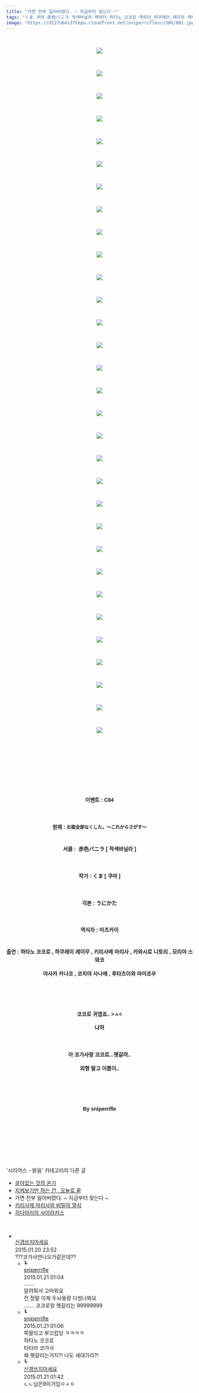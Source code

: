 ```yaml
---
title: "가면 전부 잃어버렸다. ~ 지금부터 찾는다 ~"
tags: "くま 쿠마 赤色バニラ 적색바닐라 캐릭터_하타노_코코로 캐릭터_하쿠레이_레이무 캐릭터_키리사메_마리사 캐릭터_카와시로_니토리 캐릭터_모리야_스와코 캐릭터_야사카_카나코 캐릭터_코치야_사나에 캐릭터_후타츠이와_마미조 이벤트_c84 시리어스_밝음"
image: "https://d227u6es37tepu.cloudfront.net/sniperriflesr/366/001.jpg"
---
```

<div class="article">
<p style="TEXT-ALIGN: center"><br/></p>
<p style="TEXT-ALIGN: center"><img src="{{ site.imgserver6 }}/sniperriflesr/366/001.jpg"/></p>
<p style="TEXT-ALIGN: center"><br/></p>
<p style="TEXT-ALIGN: center"><img src="{{ site.imgserver6 }}/sniperriflesr/366/002.jpg"/></p>
<p style="TEXT-ALIGN: center"><br/></p>
<p style="TEXT-ALIGN: center"><img src="{{ site.imgserver6 }}/sniperriflesr/366/003.jpg"/></p>
<p style="TEXT-ALIGN: center"><br/></p>
<p style="TEXT-ALIGN: center"><img src="{{ site.imgserver6 }}/sniperriflesr/366/004.jpg"/></p>
<p style="TEXT-ALIGN: center"><br/></p>
<p style="TEXT-ALIGN: center"><img src="{{ site.imgserver6 }}/sniperriflesr/366/005.jpg"/></p>
<p style="TEXT-ALIGN: center"><br/></p>
<p style="TEXT-ALIGN: center"><img src="{{ site.imgserver6 }}/sniperriflesr/366/006.jpg"/></p>
<p style="TEXT-ALIGN: center"><br/></p>
<p style="TEXT-ALIGN: center"><img src="{{ site.imgserver6 }}/sniperriflesr/366/007.jpg"/></p>
<p style="TEXT-ALIGN: center"><br/></p>
<p style="TEXT-ALIGN: center"><img src="{{ site.imgserver6 }}/sniperriflesr/366/008.jpg"/></p>
<p style="TEXT-ALIGN: center"><br/></p>
<p style="TEXT-ALIGN: center"><img src="{{ site.imgserver6 }}/sniperriflesr/366/009.jpg"/></p>
<p style="TEXT-ALIGN: center"><br/></p>
<p style="TEXT-ALIGN: center"><img src="{{ site.imgserver6 }}/sniperriflesr/366/010.jpg"/></p>
<p style="TEXT-ALIGN: center"><br/></p>
<p style="TEXT-ALIGN: center"><img src="{{ site.imgserver6 }}/sniperriflesr/366/011.jpg"/></p>
<p style="TEXT-ALIGN: center"><br/></p>
<p style="TEXT-ALIGN: center"><img src="{{ site.imgserver6 }}/sniperriflesr/366/012.jpg"/></p>
<p style="TEXT-ALIGN: center"><br/></p>
<p style="TEXT-ALIGN: center"><img src="{{ site.imgserver6 }}/sniperriflesr/366/013.jpg"/></p>
<p style="TEXT-ALIGN: center"><br/></p>
<p style="TEXT-ALIGN: center"><img src="{{ site.imgserver6 }}/sniperriflesr/366/014.jpg"/></p>
<p style="TEXT-ALIGN: center"><br/></p>
<p style="TEXT-ALIGN: center"><img src="{{ site.imgserver6 }}/sniperriflesr/366/015.jpg"/></p>
<p style="TEXT-ALIGN: center"><br/></p>
<p style="TEXT-ALIGN: center"><img src="{{ site.imgserver6 }}/sniperriflesr/366/016.jpg"/></p>
<p style="TEXT-ALIGN: center"><br/></p>
<p style="TEXT-ALIGN: center"><img src="{{ site.imgserver6 }}/sniperriflesr/366/017.jpg"/></p>
<p style="TEXT-ALIGN: center"><br/></p>
<p style="TEXT-ALIGN: center"><img src="{{ site.imgserver6 }}/sniperriflesr/366/018.jpg"/></p>
<p style="TEXT-ALIGN: center"><br/></p>
<p style="TEXT-ALIGN: center"><img src="{{ site.imgserver6 }}/sniperriflesr/366/019.jpg"/></p>
<p style="TEXT-ALIGN: center"><br/></p>
<p style="TEXT-ALIGN: center"><img src="{{ site.imgserver6 }}/sniperriflesr/366/020.jpg"/></p>
<p style="TEXT-ALIGN: center"><br/></p>
<p style="TEXT-ALIGN: center"><img src="{{ site.imgserver6 }}/sniperriflesr/366/021.jpg"/></p>
<p style="TEXT-ALIGN: center"><br/></p>
<p style="TEXT-ALIGN: center"><img src="{{ site.imgserver6 }}/sniperriflesr/366/022.jpg"/></p>
<p style="TEXT-ALIGN: center"><br/></p>
<p style="TEXT-ALIGN: center"><img src="{{ site.imgserver6 }}/sniperriflesr/366/023.jpg"/></p>
<p style="TEXT-ALIGN: center"><br/></p>
<p style="TEXT-ALIGN: center"><img src="{{ site.imgserver6 }}/sniperriflesr/366/024.jpg"/></p>
<p style="TEXT-ALIGN: center"><br/></p>
<p style="TEXT-ALIGN: center"><img src="{{ site.imgserver6 }}/sniperriflesr/366/025.jpg"/></p>
<p style="TEXT-ALIGN: center"><br/></p>
<p style="TEXT-ALIGN: center"><img src="{{ site.imgserver6 }}/sniperriflesr/366/026.jpg"/></p>
<p style="TEXT-ALIGN: center"><br/></p>
<p style="TEXT-ALIGN: center"><img src="{{ site.imgserver6 }}/sniperriflesr/366/027.jpg"/></p>
<p style="TEXT-ALIGN: center"><br/></p>
<p style="TEXT-ALIGN: center"><img src="{{ site.imgserver6 }}/sniperriflesr/366/028.jpg"/></p>
<p style="TEXT-ALIGN: center"><br/></p>
<p style="TEXT-ALIGN: center"><img src="{{ site.imgserver6 }}/sniperriflesr/366/029.jpg"/></p>
<p style="TEXT-ALIGN: center"><br/></p>
<p style="TEXT-ALIGN: center"><img src="{{ site.imgserver6 }}/sniperriflesr/366/030.jpg"/></p>
<p style="TEXT-ALIGN: center"><br/></p>
<p style="TEXT-ALIGN: center"><img src="{{ site.imgserver6 }}/sniperriflesr/366/031.jpg"/></p>
<p style="TEXT-ALIGN: center"><br/></p>
<p style="TEXT-ALIGN: center"><br/></p>
<p style="TEXT-ALIGN: center"><br/></p>
<p style="TEXT-ALIGN: center"><br/></p>
<p style="TEXT-ALIGN: center"><br/></p>
<p style="TEXT-ALIGN: center; LINE-HEIGHT: 1.6; FONT-FAMILY: 돋움, dotum, verdana, sans-serif"><b>이벤트 : C84</b></p>
<p style="TEXT-ALIGN: center; LINE-HEIGHT: 1.6; FONT-FAMILY: 돋움, dotum, verdana, sans-serif"><br/></p>
<p style="TEXT-ALIGN: center; LINE-HEIGHT: 1.6; FONT-FAMILY: 돋움, dotum, verdana, sans-serif"><strong>원제 : </strong><span style="LINE-HEIGHT: 1.6; FONT-FAMILY: Dotum; FONT-SIZE: 9pt"><b>お面全部なくした。～これからさがす～</b></span></p>
<p style="TEXT-ALIGN: center; LINE-HEIGHT: 1.6; FONT-FAMILY: 돋움, dotum, verdana, sans-serif"><br/><strong>서클 : </strong><strong> 赤色バニラ [ 적색바닐라 ]</strong></p>
<p style="TEXT-ALIGN: center; LINE-HEIGHT: 1.6; FONT-FAMILY: 돋움, dotum, verdana, sans-serif"><strong></strong> </p>
<p style="TEXT-ALIGN: center; LINE-HEIGHT: 1.6; FONT-FAMILY: 돋움, dotum, verdana, sans-serif"><strong>작가 : くま [ 쿠마 ]</strong></p>
<p style="TEXT-ALIGN: center; LINE-HEIGHT: 1.6; FONT-FAMILY: 돋움, dotum, verdana, sans-serif"><strong><br/></strong></p>
<p style="TEXT-ALIGN: center"><strong style="LINE-HEIGHT: 1.6; FONT-FAMILY: 돋움, dotum, verdana, sans-serif">각본 : </strong><font face="돋움, dotum, verdana, sans-serif"><b>うにかた</b></font></p>
<p style="TEXT-ALIGN: center; LINE-HEIGHT: 1.6; FONT-FAMILY: 돋움, dotum, verdana, sans-serif"><br/></p>
<p style="TEXT-ALIGN: center; LINE-HEIGHT: 1.6; FONT-FAMILY: 돋움, dotum, verdana, sans-serif"><strong>역식자 : 미츠카이</strong></p>
<p style="TEXT-ALIGN: center; LINE-HEIGHT: 1.6; FONT-FAMILY: 돋움, dotum, verdana, sans-serif"><strong style="LINE-HEIGHT: 15.6px"></strong></p>
<p style="TEXT-ALIGN: center; LINE-HEIGHT: 1.6; FONT-FAMILY: 돋움, dotum, verdana, sans-serif"><br/><strong>출연 : 하타노 코코로 , 하쿠레이 레이무 , 키리사메 마리사 , 카와시로 니토리 , 모리야 스와코</strong></p>
<p style="TEXT-ALIGN: center; LINE-HEIGHT: 1.6; FONT-FAMILY: 돋움, dotum, verdana, sans-serif"><strong>야사카 카나코 , 코치야 사나에 , 후타츠이와 마미조우</strong></p>
<p style="TEXT-ALIGN: center; LINE-HEIGHT: 1.6; FONT-FAMILY: 돋움, dotum, verdana, sans-serif"><strong><br/></strong></p>
<p style="TEXT-ALIGN: center; LINE-HEIGHT: 1.6; FONT-FAMILY: 돋움, dotum, verdana, sans-serif"><br/></p>
<p style="TEXT-ALIGN: center; LINE-HEIGHT: 1.6; FONT-FAMILY: 돋움, dotum, verdana, sans-serif"><b>코코로 귀엽죠.. &gt;ㅅ&lt;</b></p>
<p style="TEXT-ALIGN: center; LINE-HEIGHT: 1.6; FONT-FAMILY: 돋움, dotum, verdana, sans-serif"><b>냐하</b></p>
<p style="TEXT-ALIGN: center; LINE-HEIGHT: 1.6; FONT-FAMILY: 돋움, dotum, verdana, sans-serif"><b></b> </p>
<p style="TEXT-ALIGN: center; LINE-HEIGHT: 1.6; FONT-FAMILY: 돋움, dotum, verdana, sans-serif"><b>아 코가사랑 코코로...헷갈려..</b></p>
<p style="TEXT-ALIGN: center; LINE-HEIGHT: 1.6; FONT-FAMILY: 돋움, dotum, verdana, sans-serif"><b>외형 말고 이름이..</b></p>
<p style="TEXT-ALIGN: center; LINE-HEIGHT: 1.6; FONT-FAMILY: 돋움, dotum, verdana, sans-serif"><b><br/></b></p>
<p style="TEXT-ALIGN: center; LINE-HEIGHT: 1.6; FONT-FAMILY: 돋움, dotum, verdana, sans-serif"><b><br/></b></p>
<p style="TEXT-ALIGN: center; LINE-HEIGHT: 1.6; FONT-FAMILY: 돋움, dotum, verdana, sans-serif"><b>By sniperrifle</b></p>
<p style="TEXT-ALIGN: center; LINE-HEIGHT: 1.6; FONT-FAMILY: 돋움, dotum, verdana, sans-serif"><strong><br/></strong></p>
<p style="TEXT-ALIGN: center"><br/></p>
<p style="TEXT-ALIGN: center"><br/></p>
</div><br/>
<div class="another">
<p>'시리어스 - 밝음' 카테고리의 다른 글</p>
<ul>
<li><a href="/sniperriflesr_382">살아있는 것의 온기</a></li>
<li><a href="/sniperriflesr_381">지켜보기만 하는 건 , 오늘로 끝</a></li>
<li>가면 전부 잃어버렸다. ~ 지금부터 찾는다 ~</li>
<li><a href="/sniperriflesr_365">키리사메 마리사와 비밀의 열쇠</a></li>
<li><a href="/sniperriflesr_357">히다마리의 사이라카스</a></li>
</ul>
</div><br/>
<div class="comment" id="commentListBlock_366" style="display:block"><ul><li class="firstCmt"><div class="opinionListMenu">
<div class="icon"><img alt="" class="myicon" src="http://i1.daumcdn.net/pimg/blog/p_img/mycon/basic_2.gif"/></div>
<div class="fl">
<a class="bold" href="http://blog.daum.net/ghcjf1001" target="_blank">신경쓰지마세요 </a>
<div style="width: 1px; height: 1px; overflow: hidden; visibility: hidden; border:1px solid red">
<span id="uname785" style="display:none;">신경쓰지마세요</span>
<span id="pwd785" style="display:none;"></span>
<span id="emailblog785" name="http://blog.daum.net/ghcjf1001" style="display:none;"></span>
<span id="open785" style="display:none">Y</span>
</div>
</div>
<div class="sDateTime">2015.01.20 23:52</div>
</div>
<div class="cont" id="Text785">???코가사안나오거같은데??</div>
<div class="contReArea" id="inWrite785" style="display:none;"></div>
<ul><li class="secondCmt"><div class="opinionListMenuRe" id="parent_785">
<div class="reIcon">┗</div>
<div class="icon"><img alt="" class="myicon" src="http://cfile217.uf.daum.net/M21x21/23254B425446251B1045FF"/></div>
<div class="fl">
<a class="bold" href="http://blog.daum.net/sniperriflesr" target="_blank">sniperrifle </a>
<div style="width: 1px; height: 1px; overflow: hidden; visibility: hidden; border:1px solid red">
<span id="uname786" style="display:none;">sniperrifle</span>
<span id="pwd786" style="display:none;"></span>
<span id="emailblog786" name="http://blog.daum.net/sniperriflesr" style="display:none;"></span>
<span id="open786" style="display:none">Y</span>
</div>
</div>
<div class="sDateTime">2015.01.21 01:04</div>
</div>
<div class="contRe" id="Text786">.......<br/>
알려줘서 고마워요<br/>
전 정말 이제 두뇌용량 다썼나봐요<br/>
....... 코코로랑 헷갈리는 99999999</div>
<div class="contReReArea" id="inWrite786" style="display:none;"></div>
</li><li class="secondCmt"><div class="opinionListMenuRe" id="parent_785">
<div class="reIcon">┗</div>
<div class="icon"><img alt="" class="myicon" src="http://cfile217.uf.daum.net/M21x21/23254B425446251B1045FF"/></div>
<div class="fl">
<a class="bold" href="http://blog.daum.net/sniperriflesr" target="_blank">sniperrifle </a>
<div style="width: 1px; height: 1px; overflow: hidden; visibility: hidden; border:1px solid red">
<span id="uname787" style="display:none;">sniperrifle</span>
<span id="pwd787" style="display:none;"></span>
<span id="emailblog787" name="http://blog.daum.net/sniperriflesr" style="display:none;"></span>
<span id="open787" style="display:none">Y</span>
</div>
</div>
<div class="sDateTime">2015.01.21 01:06</div>
</div>
<div class="contRe" id="Text787">쪽팔리고 부끄럽당 ㅋㅋㅋㅋ<br/>
하타노 코코로<br/>
타타라 코가사<br/>
왜 헷갈리는거지?! 나도 새대가리?!</div>
<div class="contReReArea" id="inWrite787" style="display:none;"></div>
</li><li class="secondCmt"><div class="opinionListMenuRe" id="parent_785">
<div class="reIcon">┗</div>
<div class="icon"><img alt="" class="myicon" src="http://i1.daumcdn.net/pimg/blog/p_img/mycon/basic_2.gif"/></div>
<div class="fl">
<a class="bold" href="http://blog.daum.net/ghcjf1001" target="_blank">신경쓰지마세요 </a>
<div style="width: 1px; height: 1px; overflow: hidden; visibility: hidden; border:1px solid red">
<span id="uname788" style="display:none;">신경쓰지마세요</span>
<span id="pwd788" style="display:none;"></span>
<span id="emailblog788" name="http://blog.daum.net/ghcjf1001" style="display:none;"></span>
<span id="open788" style="display:none">Y</span>
</div>
</div>
<div class="sDateTime">2015.01.21 01:42</div>
</div>
<div class="contRe" id="Text788">ㄴㄴ님은9이거임ㅇㅅㅇ</div>
<div class="contReReArea" id="inWrite788" style="display:none;"></div>
</li></ul></li></ul>
</div><br/>
<br/>
<p id="refer"></p>
<br/>
